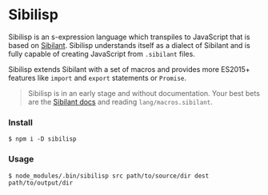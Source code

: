 # Sibilisp

Sibilisp is an s-expression language which transpiles to JavaScript that is based
on [Sibilant](https://sibilant.org/). Sibilisp understands itself as a dialect of
Sibilant and is fully capable of creating JavaScript from `.sibilant` files.

Sibilisp extends Sibilant with a set of macros and provides more ES2015+
features like `import` and `export` statements or `Promise`.

> Sibilisp is in an early stage and without documentation. Your
> best bets are the [Sibilant docs](https://docs.sibilant.org)
> and reading `lang/macros.sibilant`. 

### Install
```
$ npm i -D sibilisp
```

### Usage
```
$ node_modules/.bin/sibilisp src path/to/source/dir dest path/to/output/dir
```